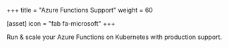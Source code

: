 +++
title = "Azure Functions Support"
weight = 60

[asset]
  icon = "fab fa-microsoft"
+++

Run & scale your Azure Functions on Kubernetes with production support.